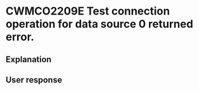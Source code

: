 # CWMCO2209E Test connection operation for data source 0 returned error.

## Explanation

## User response